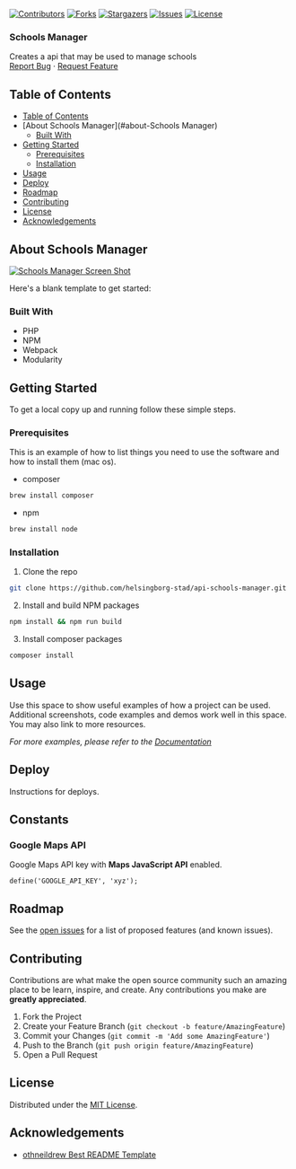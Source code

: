 <!-- SHIELDS -->
[![Contributors][contributors-shield]][contributors-url]
[![Forks][forks-shield]][forks-url]
[![Stargazers][stars-shield]][stars-url]
[![Issues][issues-shield]][issues-url]
[![License][license-shield]][license-url]

<h3>Schools Manager</h3>
<p>
  Creates a api that may be used to manage schools
  <br />
  <a href="https://github.com/helsingborg-stad/api-schools-manager/issues">Report Bug</a>
  ·
  <a href="https://github.com/helsingborg-stad/api-schools-manager/issues">Request Feature</a>
</p>

## Table of Contents
- [Table of Contents](#table-of-contents)
- [About Schools Manager](#about-Schools Manager)
  - [Built With](#built-with)
- [Getting Started](#getting-started)
  - [Prerequisites](#prerequisites)
  - [Installation](#installation)
- [Usage](#usage)
- [Deploy](#deploy)
- [Roadmap](#roadmap)
- [Contributing](#contributing)
- [License](#license)
- [Acknowledgements](#acknowledgements)

## About Schools Manager

[![Schools Manager Screen Shot][product-screenshot]](https://example.com)

Here's a blank template to get started:

### Built With

* PHP
* NPM
* Webpack
* Modularity

## Getting Started

To get a local copy up and running follow these simple steps.

### Prerequisites

This is an example of how to list things you need to use the software and how to install them (mac os).
* composer
```sh
brew install composer
```
* npm
```sh
brew install node
```
### Installation

1. Clone the repo
```sh
git clone https://github.com/helsingborg-stad/api-schools-manager.git
```
2. Install and build NPM packages
```sh
npm install && npm run build
```
3. Install composer packages
```sh
composer install
```

## Usage

Use this space to show useful examples of how a project can be used. Additional screenshots, code examples and demos work well in this space. You may also link to more resources.

_For more examples, please refer to the [Documentation](https://example.com)_

## Deploy

Instructions for deploys.


## Constants

### Google Maps API
Google Maps API key with **Maps JavaScript API** enabled.

```
define('GOOGLE_API_KEY', 'xyz');
```

## Roadmap

See the [open issues][issues-url] for a list of proposed features (and known issues).

## Contributing

Contributions are what make the open source community such an amazing place to be learn, inspire, and create. Any contributions you make are **greatly appreciated**.

1. Fork the Project
2. Create your Feature Branch (`git checkout -b feature/AmazingFeature`)
3. Commit your Changes (`git commit -m 'Add some AmazingFeature'`)
4. Push to the Branch (`git push origin feature/AmazingFeature`)
5. Open a Pull Request

## License

Distributed under the [MIT License][license-url].

## Acknowledgements

- [othneildrew Best README Template](https://github.com/othneildrew/Best-README-Template)


<!-- MARKDOWN LINKS & IMAGES -->
<!-- https://www.markdownguide.org/basic-syntax/#reference-style-links -->
[contributors-shield]: https://img.shields.io/github/contributors/helsingborg-stad/api-schools-manager.svg?style=flat-square
[contributors-url]: https://github.com/helsingborg-stad/api-schools-manager/graphs/contributors
[forks-shield]: https://img.shields.io/github/forks/helsingborg-stad/api-schools-manager.svg?style=flat-square
[forks-url]: https://github.com/helsingborg-stad/api-schools-manager/network/members
[stars-shield]: https://img.shields.io/github/stars/helsingborg-stad/api-schools-manager.svg?style=flat-square
[stars-url]: https://github.com/helsingborg-stad/api-schools-manager/stargazers
[issues-shield]: https://img.shields.io/github/issues/helsingborg-stad/api-schools-manager.svg?style=flat-square
[issues-url]: https://github.com/helsingborg-stad/api-schools-manager/issues
[license-shield]: https://img.shields.io/github/license/helsingborg-stad/api-schools-manager.svg?style=flat-square
[license-url]: https://raw.githubusercontent.com/helsingborg-stad/api-schools-manager/master/LICENSE
[product-screenshot]: images/screenshot.png
